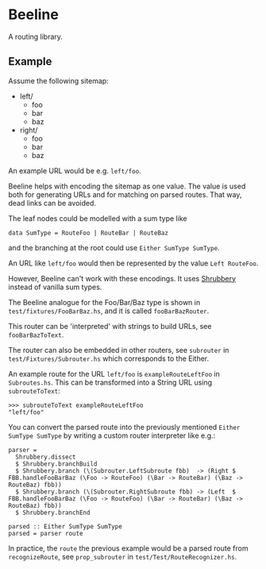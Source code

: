 # Beeline

A routing library.

Example
-------

Assume the following sitemap:

+ left/
  - foo
  - bar
  - baz
+ right/
  - foo
  - bar
  - baz

An example URL would be e.g. `left/foo`.

Beeline helps with encoding the sitemap as one value.
The value is used both for generating URLs and for matching on parsed routes.
That way, dead links can be avoided.

The leaf nodes could be modelled with a sum type like

    data SumType = RouteFoo | RouteBar | RouteBaz

and the branching at the root could use `Either SumType SumType`.

An URL like `left/foo` would then be represented by the value `Left RouteFoo`.

However, Beeline can't work with these encodings. It uses
[Shrubbery](https://github.com/flipstone/shrubbery)
instead of vanilla sum types.

The Beeline analogue for the Foo/Bar/Baz type is shown in `test/fixtures/FooBarBaz.hs`, and it is called `fooBarBazRouter`.

This router can be 'interpreted' with strings to build URLs, see `fooBarBazToText`.

The router can also be embedded in other routers, see
`subrouter` in `test/Fixtures/Subrouter.hs` which
corresponds to the Either.

An example route for the URL `left/foo` is `exampleRouteLeftFoo` in
`Subroutes.hs`. This can be transformed into a String URL using
`subrouteToText`:

    >>> subrouteToText exampleRouteLeftFoo
    "left/foo"

You can convert the parsed route into the previously mentioned `Either SumType SumType` by writing a custom router interpreter like e.g.:

    parser =
      Shrubbery.dissect
      $ Shrubbery.branchBuild
      $ Shrubbery.branch (\(Subrouter.LeftSubroute fbb)  -> (Right $ FBB.handleFooBarBaz (\Foo -> RouteFoo) (\Bar -> RouteBar) (\Baz -> RouteBaz) fbb))
      $ Shrubbery.branch (\(Subrouter.RightSubroute fbb) -> (Left  $ FBB.handleFooBarBaz (\Foo -> RouteFoo) (\Bar -> RouteBar) (\Baz -> RouteBaz) fbb))
      $ Shrubbery.branchEnd

    parsed :: Either SumType SumType
    parsed = parser route

In practice, the `route` the previous example would be a parsed route from `recognizeRoute`, see `prop_subrouter` in `test/Test/RouteRecognizer.hs`.

